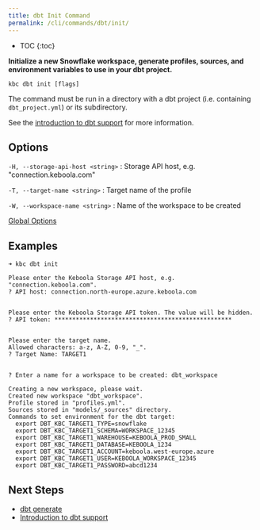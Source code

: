 ```yaml
---
title: dbt Init Command
permalink: /cli/commands/dbt/init/
---
```


* TOC
{:toc}

**Initialize a new Snowflake workspace, generate profiles, sources, and environment variables to use in your dbt project.**

```
kbc dbt init [flags]
```

The command must be run in a directory with a dbt project (i.e. containing `dbt_project.yml`) or its subdirectory.

See the [introduction to dbt support](/cli/dbt/) for more information.

## Options

`-H, --storage-api-host <string>`
: Storage API host, e.g. "connection.keboola.com"

`-T, --target-name <string>`
: Target name of the profile

`-W, --workspace-name <string>` 
: Name of the workspace to be created

[Global Options](/cli/commands/#global-options)

## Examples

```
➜ kbc dbt init

Please enter the Keboola Storage API host, e.g. "connection.keboola.com".
? API host: connection.north-europe.azure.keboola.com


Please enter the Keboola Storage API token. The value will be hidden.
? API token: **************************************************


Please enter the target name.
Allowed characters: a-z, A-Z, 0-9, "_".
? Target Name: TARGET1


? Enter a name for a workspace to be created: dbt_workspace

Creating a new workspace, please wait.
Created new workspace "dbt_workspace".
Profile stored in "profiles.yml".
Sources stored in "models/_sources" directory.
Commands to set environment for the dbt target:
  export DBT_KBC_TARGET1_TYPE=snowflake
  export DBT_KBC_TARGET1_SCHEMA=WORKSPACE_12345
  export DBT_KBC_TARGET1_WAREHOUSE=KEBOOLA_PROD_SMALL
  export DBT_KBC_TARGET1_DATABASE=KEBOOLA_1234
  export DBT_KBC_TARGET1_ACCOUNT=keboola.west-europe.azure
  export DBT_KBC_TARGET1_USER=KEBOOLA_WORKSPACE_12345
  export DBT_KBC_TARGET1_PASSWORD=abcd1234
```

## Next Steps

- [dbt generate](/cli/commands/dbt/generate/)
- [Introduction to dbt support](/cli/dbt/)
